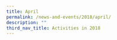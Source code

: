 ```yaml
---
title: April
permalink: /news-and-events/2018/april/
description: ""
third_nav_title: Activities in 2018
---
```

